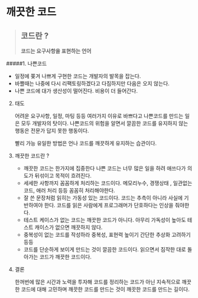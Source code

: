 # 깨끗한 코드

> ## 코드란 ?
>
> **코드는 요구사항을 표현하는 언어**

#####1. 나쁜코드

- 일정에 쫒겨 나쁘게 구현한 코드는 개발자의 발목을 잡는다.
- 바쁠때는 나중에 다시 리팩토링하겠다고 다짐하지만 다음은 오지 않는다.
- 나쁜 코드에 대가
  생산성이 떨어진다.
  비용이 더 들어간다.

2. 태도

   어려운 요구사항, 일정, 마팅 등등 여러가지 이유로 바쁘다고 나쁜코드를 만드는 일은 모두 개발자의 탓이다.
   나쁜코드의 위험을 알면서 깔끔한 코드를 유지하지 않는 행동은 전문가 답지 못한 행동이다.

   빨리 가능 유일한 방법은 언나 코드를 깨끗하게 유지하는 습관이다.
3. 깨끗한 코드란 ?

   - 깨끗한 코드는 한가지에 집중한다
     나쁜 코드는 너무 많은 일을 하려 애쓰다가 의도가 뒤섞이고 목적이 흐려진다.
   - 세세한 사항까지 꼼꼼하게 처리하는 코드이다.
     메모리누수, 경쟁상태 , 일관없는 코드, 애러 처리 등등 꼼꼼히 처리해야한다.
   - 잘 쓴 문장처럼 읽히는 가동성 있는 코드이다.
     코드는 추측이 아니라 사실에 기반하여야 한다. 코드를 읽은 사람에게 프로그래머가 단호하다는 인상을 줘야한다.
   - 테스트 케이스가 없는 코드는 깨끗한 코드가 아니다.
     아무리 가독성이 높아도 테스트 캐이스가 없으면 깨끗하지 않다.
   - 중복성이 없는 코드를 작성하라
     중복성, 표현력 높이기 간단한 추상화 고려하기 등등
   - 코드를 단순하게 보이게 만드는 것이 깔끔한 코드이다.
     읽으면서 짐작한 대로 돌아가는 코드가 깨끗한 코드이다.
4. 결론

   한꺼번에 많은 시간과 노력을 투자해 코드를 정리하는 코드가 아닌 지속적으로 깨끗한 코드에 대해 고민하며 깨끗한 코드를 만드는 것이
   깨끗한 코드를 만드는 길이다.
